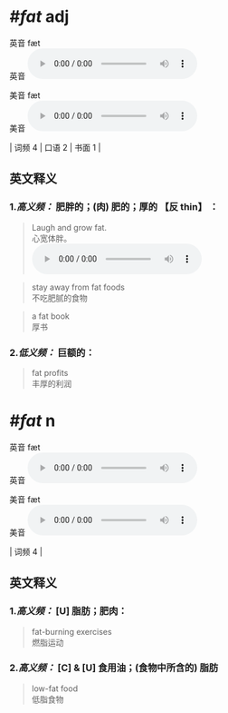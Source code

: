 # ***\#fat*** adj
英音 fæt  
英音
<audio src="./media/fat-B.aac" controls="controls"></audio>

美音 fæt  
美音
<audio src="./media/fat.aac" controls="controls"></audio>



| 词频 4 | 口语 2 | 书面 1 |  

英文释义
---
### 1.*高义频：* **肥胖的；(肉) 肥的；厚的 【反 thin】 ：**  

 > Laugh and grow fat.  
 > 心宽体胖。    
<audio src="./media/fat-1.aac" controls="controls"></audio>

 > stay away from fat foods  
 > 不吃肥腻的食物    

 > a fat book  
 > 厚书    

### 2.*低义频：* **巨额的：**  

 > fat profits   
 > 丰厚的利润    


# ***\#fat*** n
英音 fæt  
英音
<audio src="./media/fat-B.aac" controls="controls"></audio>

美音 fæt  
美音
<audio src="./media/fat.aac" controls="controls"></audio>



| 词频 4 |  

英文释义
---
### 1.*高义频：* **[U] 脂肪；肥肉：**  

 > fat-burning exercises  
 > 燃脂运动    

### 2.*高义频：* **[C] & [U] 食用油；(食物中所含的) 脂肪**  

 > low-fat food  
 > 低脂食物    


